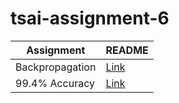 # tsai-assignment-6

| Assignment      | README |
| ----------- | ----------- |
| Backpropagation     | [Link](backpropagation/README.md)      |
| 99.4% Accuracy    | [Link](s6/README.md)      |